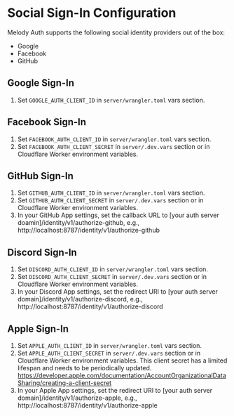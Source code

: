 # Social Sign-In Configuration
Melody Auth supports the following social identity providers out of the box:
- Google
- Facebook
- GitHub

## Google Sign-In
1. Set `GOOGLE_AUTH_CLIENT_ID` in `server/wrangler.toml` vars section.

## Facebook Sign-In
1. Set `FACEBOOK_AUTH_CLIENT_ID` in `server/wrangler.toml` vars section.
2. Set `FACEBOOK_AUTH_CLIENT_SECRET` in `server/.dev.vars` section or in Cloudflare Worker environment variables.

## GitHub Sign-In
1. Set `GITHUB_AUTH_CLIENT_ID` in `server/wrangler.toml` vars section.
2. Set `GITHUB_AUTH_CLIENT_SECRET` in `server/.dev.vars` section or in Cloudflare Worker environment variables.
3. In your GitHub App settings, set the callback URL to [your auth server doamin]/identity/v1/authorize-github, e.g., http://localhost:8787/identity/v1/authorize-github

## Discord Sign-In
1. Set `DISCORD_AUTH_CLIENT_ID` in `server/wrangler.toml` vars section.
2. Set `DISCORD_AUTH_CLIENT_SECRET` in `server/.dev.vars` section or in Cloudflare Worker environment variables.
3. In your Discord App settings, set the redirect URI to [your auth server domain]/identity/v1/authorize-discord, e.g., http://localhost:8787/identity/v1/authorize-discord

## Apple Sign-In
1. Set `APPLE_AUTH_CLIENT_ID` in `server/wrangler.toml` vars section.
2. Set `APPLE_AUTH_CLIENT_SECRET` in `server/.dev.vars` section or in Cloudflare Worker environment variables. This client secret has a limited lifespan and needs to be periodically updated. https://developer.apple.com/documentation/AccountOrganizationalDataSharing/creating-a-client-secret
3. In your Apple App settings, set the redirect URI to [your auth server domain]/identity/v1/authorize-apple, e.g., http://localhost:8787/identity/v1/authorize-apple
